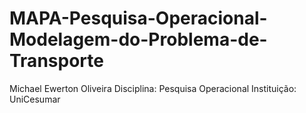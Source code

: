 # MAPA-Pesquisa-Operacional-Modelagem-do-Problema-de-Transporte
Michael Ewerton Oliveira Disciplina: Pesquisa Operacional Instituição: UniCesumar
